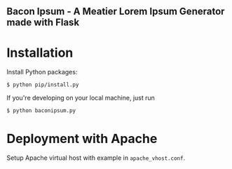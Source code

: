 ## Bacon Ipsum - A Meatier Lorem Ipsum Generator made with Flask


# Installation

Install Python packages:

    $ python pip/install.py

If you're developing on your local machine, just run

    $ python baconipsum.py


# Deployment with Apache

Setup Apache virtual host with example in `apache_vhost.conf`.
